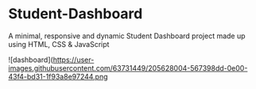 # Student-Dashboard
A minimal, responsive and dynamic Student Dashboard  project made up using HTML, CSS &amp; JavaScript 

![dashboard](https://user-images.githubusercontent.com/63731449/205628004-567398dd-0e00-43f4-bd31-1f93a8e97244.png
